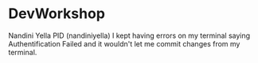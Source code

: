 # DevWorkshop
Nandini Yella
PID (nandiniyella)
I kept having errors on my terminal saying Authentification Failed and it wouldn't let me commit changes from my terminal. 
